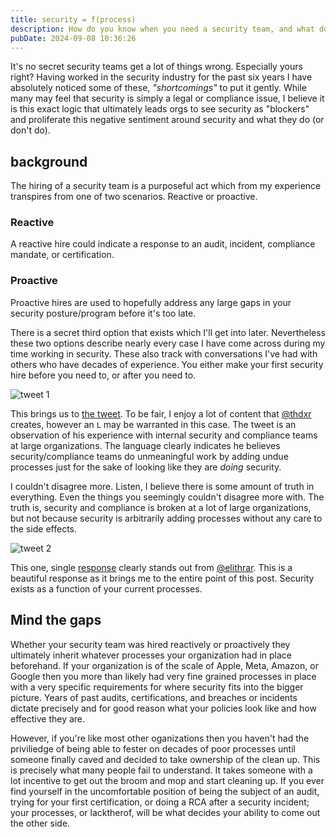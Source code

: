```yaml
---
title: security = f(process)
description: How do you know when you need a security team, and what do they even do.
pubDate: 2024-09-08 10:36:26
---
```


It's no secret security teams get a lot of things wrong. Especially yours right? Having worked in the security industry for the past six years I have absolutely noticed some of these, _"shortcomings"_ to put it gently. While many may feel that security is simply a legal or compliance issue, I believe it is this exact logic that ultimately leads orgs to see security as "blockers" and proliferate this negative sentiment around security and what they do (or don't do).

## background

The hiring of a security team is a purposeful act which from my experience transpires from one of two scenarios. Reactive or proactive.

### Reactive

A reactive hire could indicate a response to an audit, incident, compliance mandate, or certification.

### Proactive

Proactive hires are used to hopefully address any large gaps in your security posture/program before it's too late.

There is a secret third option that exists which I'll get into later. Nevertheless these two options describe nearly every case I have come across during my time working in security. These also track with conversations I've had with others who have decades of experience. You either make your first security hire before you need to, or after you need to.

![tweet 1](/images/jqixh.png)

This brings us to [the tweet](https://x.com/thdxr/status/1821219997571518666). To be fair, I enjoy a lot of content that [@thdxr](https://x.com/thdxr) creates, however an `L` may be warranted in this case. The tweet is an observation of his experience with internal security and compliance teams at large organizations. The language clearly indicates he believes security/compliance teams do unmeaningful work by adding undue processes just for the sake of looking like they are _doing_ security.

I couldn't disagree more. Listen, I believe there is some amount of truth in everything. Even the things you seemingly couldn't disagree more with. The truth is, security and compliance is broken at a lot of large organizations, but not because security is arbitrarily adding processes without any care to the side effects.

![tweet 2](/images/pajtl.png)

This one, single [response](https://x.com/elithrar/status/1821238347387564074) clearly stands out from [@elithrar](https://x.com/elithrar). This is a beautiful response as it brings me to the entire point of this post. Security exists as a function of your current processes.

## Mind the gaps

Whether your security team was hired reactively or proactively they ultimately inherit whatever processes your organization had in place beforehand. If your organization is of the scale of Apple, Meta, Amazon, or Google then you more than likely had very fine grained processes in place with a very specific requirements for where security fits into the bigger picture. Years of past audits, certifications, and breaches or incidents dictate precisely and for good reason what your policies look like and how effective they are.

However, if you're like most other oganizations then you haven't had the priviliedge of being able to fester on decades of poor processes until someone finally caved and decided to take ownership of the clean up. This is precisely what many people fail to understand. It takes someone with a lot incentive to get out the broom and mop and start cleaning up. If you ever find yourself in the uncomfortable position of being the subject of an audit, trying for your first certification, or doing a RCA after a security incident; your processes, or lacktherof, will be what decides your ability to come out the other side.

<!-- Security like any other technology based career comes with its own very unique set of complexities. If you work in technology (especially engineering) this is to be expected. Sprawling technical debt, ambitious sales teams, and whatever the hell some stakeholder thinks up in the shower that morning lead to bad decisions being made all of the time. An engineers job is to find out (and _eventually_ implement) a real world solution based on these decisions without making unreasonable trade offs. -->
<!-- This clearly puts the engineer in a very critical position. They must measure the outcomes of every possible decision and whether or not their own interpreation, understanding, and ultimately execution of the solution (a solution they are authoring), is viable. While mature orgs (i.e. Google, Meta, Amazon, Netflix) will point to decades of processes clearly defining and spreading the decision making process across multiple people and teams, most companies are not near this level of maturity. -->
